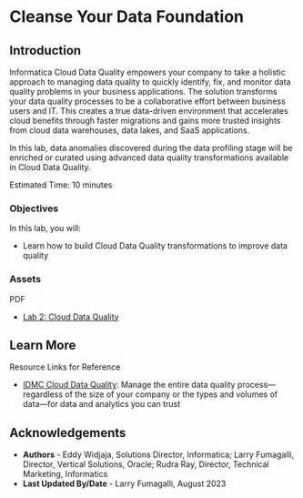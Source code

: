 # Cleanse Your Data Foundation

## Introduction
Informatica Cloud Data Quality empowers your company to take a holistic approach to managing data quality to quickly identify, fix, and monitor data quality problems in your business applications. The solution transforms your data quality processes to be a collaborative effort between business users and IT. This creates a true data-driven environment that accelerates cloud benefits through faster migrations and gains more trusted insights from cloud data warehouses, data lakes, and SaaS applications.

In this lab, data anomalies discovered during the data profiling stage will be enriched or curated using advanced data quality transformations available in Cloud Data Quality.

Estimated Time: 10 minutes

### Objectives

In this lab, you will:
* Learn how to build Cloud Data Quality transformations to improve data quality

### **Assets**

PDF
* [Lab 2: Cloud Data Quality](https://c4u04.objectstorage.us-ashburn-1.oci.customer-oci.com/p/EcTjWk2IuZPZeNnD_fYMcgUhdNDIDA6rt9gaFj_WZMiL7VvxPBNMY60837hu5hga/n/c4u04/b/livelabsfiles/o/oci-library/LAB%2002%20-%20Cloud%20Data%20Quality%20-%20OCI.pdf) 


## Learn More

Resource Links for Reference 
* [IDMC Cloud Data Quality](https://www.informatica.com/products/data-quality/cloud-data-quality-radar.html): Manage the entire data quality process—regardless of the size of your company or the types and volumes of data—for data and analytics you can trust


## Acknowledgements
* **Authors** - Eddy Widjaja, Solutions Director, Informatica; Larry Fumagalli, Director, Vertical Solutions, Oracle; Rudra Ray, Director, Technical Marketing, Informatics
* **Last Updated By/Date** - Larry Fumagalli, August 2023
